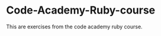 Code-Academy-Ruby-course
========================

This are exercises from the code academy ruby course.
